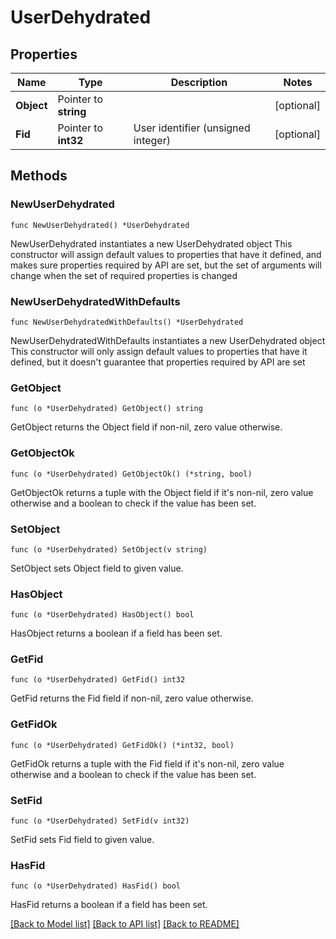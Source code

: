 # UserDehydrated

## Properties

Name | Type | Description | Notes
------------ | ------------- | ------------- | -------------
**Object** | Pointer to **string** |  | [optional] 
**Fid** | Pointer to **int32** | User identifier (unsigned integer) | [optional] 

## Methods

### NewUserDehydrated

`func NewUserDehydrated() *UserDehydrated`

NewUserDehydrated instantiates a new UserDehydrated object
This constructor will assign default values to properties that have it defined,
and makes sure properties required by API are set, but the set of arguments
will change when the set of required properties is changed

### NewUserDehydratedWithDefaults

`func NewUserDehydratedWithDefaults() *UserDehydrated`

NewUserDehydratedWithDefaults instantiates a new UserDehydrated object
This constructor will only assign default values to properties that have it defined,
but it doesn't guarantee that properties required by API are set

### GetObject

`func (o *UserDehydrated) GetObject() string`

GetObject returns the Object field if non-nil, zero value otherwise.

### GetObjectOk

`func (o *UserDehydrated) GetObjectOk() (*string, bool)`

GetObjectOk returns a tuple with the Object field if it's non-nil, zero value otherwise
and a boolean to check if the value has been set.

### SetObject

`func (o *UserDehydrated) SetObject(v string)`

SetObject sets Object field to given value.

### HasObject

`func (o *UserDehydrated) HasObject() bool`

HasObject returns a boolean if a field has been set.

### GetFid

`func (o *UserDehydrated) GetFid() int32`

GetFid returns the Fid field if non-nil, zero value otherwise.

### GetFidOk

`func (o *UserDehydrated) GetFidOk() (*int32, bool)`

GetFidOk returns a tuple with the Fid field if it's non-nil, zero value otherwise
and a boolean to check if the value has been set.

### SetFid

`func (o *UserDehydrated) SetFid(v int32)`

SetFid sets Fid field to given value.

### HasFid

`func (o *UserDehydrated) HasFid() bool`

HasFid returns a boolean if a field has been set.


[[Back to Model list]](../README.md#documentation-for-models) [[Back to API list]](../README.md#documentation-for-api-endpoints) [[Back to README]](../README.md)


